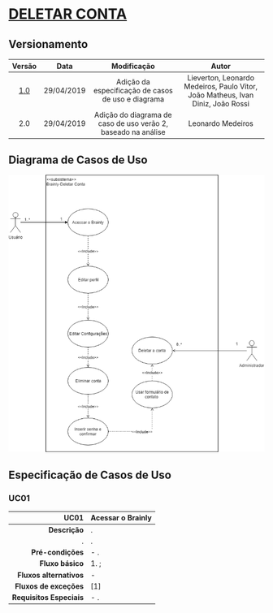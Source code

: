 # [DELETAR CONTA](cenarios10x5f8c4.md#C3029)

## Versionamento

|  Versão | Data | Modificação | Autor |
|  :------: | :------: | :------: | :------:
| [1.0](modelagem_v1/casos_uso/casos_uso_deletar_conta.md) | 29/04/2019 | Adição da especificação de casos de uso e diagrama| Lieverton, Leonardo Medeiros, Paulo Vítor, João Matheus, Ivan Diniz, João Rossi |
| 2.0 | 29/04/2019 | Adição do diagrama de caso de uso verão 2, baseado na análise | Leonardo Medeiros |

## Diagrama de Casos de Uso

![Diagrama de casos de uso: Deletar Conta](images/diagramas_casos_uso/Deletar_Conta_v2.png)

## Especificação de Casos de Uso

### UC01

| UC01 | Acessar o Brainly |
| -------------: | :---|
| **Descrição** | . |
| . | . |
| **Pré-condições** | - . |
| **Fluxo básico** | 1. ;|
| **Fluxos alternativos** | - |
| **Fluxos de exceções** | [1]  |
|  **Requisitos Especiais** | - . |

